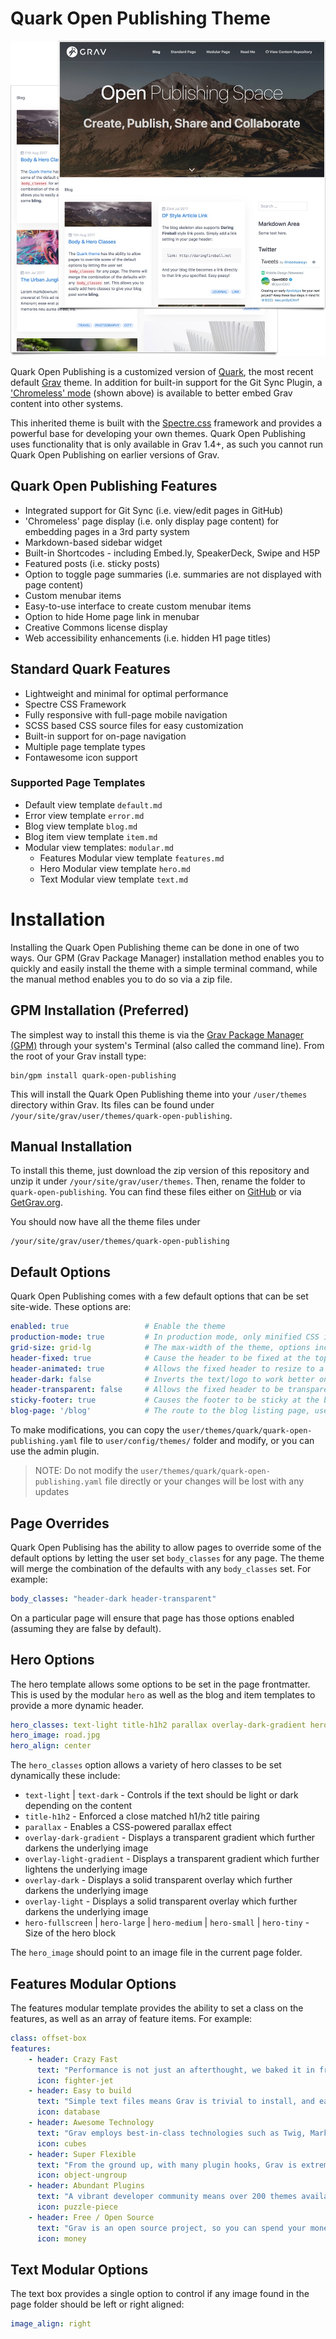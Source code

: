 # Quark Open Publishing Theme

![Quark Open Publishing Theme](screenshot.jpg)

Quark Open Publishing is a customized version of [Quark](https://github.com/getgrav/grav-theme-quark), the most recent default [Grav](http://getgrav.org) theme. In addition for built-in support for the Git Sync Plugin, a ['Chromeless' mode](http://demo.hibbittsdesign.org/grav-open-publishing-quark/chromeless:true) (shown above) is available to better embed Grav content into other systems.

This inherited theme is built with the [Spectre.css](https://picturepan2.github.io/spectre/) framework and provides a powerful base for developing your own themes. Quark Open Publishing uses functionality that is only available in Grav 1.4+, as such you cannot run Quark Open Publishing on earlier versions of Grav.

## Quark Open Publishing Features

* Integrated support for Git Sync (i.e. view/edit pages in GitHub)
* 'Chromeless' page display (i.e. only display page content) for embedding pages in a 3rd party system
* Markdown-based sidebar widget
* Built-in Shortcodes - including Embed.ly, SpeakerDeck, Swipe and H5P
* Featured posts (i.e. sticky posts)
* Option to toggle page summaries (i.e. summaries are not displayed with page content)
* Custom menubar items
* Easy-to-use interface to create custom menubar items
* Option to hide Home page link in menubar
* Creative Commons license display
* Web accessibility enhancements (i.e. hidden H1 page titles)

## Standard Quark Features

* Lightweight and minimal for optimal performance
* Spectre CSS Framework
* Fully responsive with full-page mobile navigation
* SCSS based CSS source files for easy customization
* Built-in support for on-page navigation
* Multiple page template types
* Fontawesome icon support

### Supported Page Templates

* Default view template `default.md`
* Error view template `error.md`
* Blog view template `blog.md`
* Blog item view template `item.md`
* Modular view templates: `modular.md`
  * Features Modular view template `features.md`
  * Hero Modular view template `hero.md`
  * Text Modular view template `text.md`

# Installation

Installing the Quark Open Publishing theme can be done in one of two ways. Our GPM (Grav Package Manager) installation method enables you to quickly and easily install the theme with a simple terminal command, while the manual method enables you to do so via a zip file.

## GPM Installation (Preferred)

The simplest way to install this theme is via the [Grav Package Manager (GPM)](http://learn.getgrav.org/advanced/grav-gpm) through your system's Terminal (also called the command line).  From the root of your Grav install type:

    bin/gpm install quark-open-publishing

This will install the Quark Open Publishing theme into your `/user/themes` directory within Grav. Its files can be found under `/your/site/grav/user/themes/quark-open-publishing`.

## Manual Installation

To install this theme, just download the zip version of this repository and unzip it under `/your/site/grav/user/themes`. Then, rename the folder to `quark-open-publishing`. You can find these files either on [GitHub](https://github.com/hibbitts-design/grav-theme-quark-open-publishing) or via [GetGrav.org](http://getgrav.org/downloads/themes).

You should now have all the theme files under

    /your/site/grav/user/themes/quark-open-publishing

## Default Options

Quark Open Publishing comes with a few default options that can be set site-wide.  These options are:

```yaml
enabled: true                 # Enable the theme
production-mode: true         # In production mode, only minified CSS is used. When disabled, nested CSS with sourcemaps are enabled
grid-size: grid-lg            # The max-width of the theme, options include: `grid-xl`, `grid-lg`, and `grid-md`
header-fixed: true            # Cause the header to be fixed at the top of the browser
header-animated: true         # Allows the fixed header to resize to a smaller header when scrolled
header-dark: false            # Inverts the text/logo to work better on dark backgrounds
header-transparent: false     # Allows the fixed header to be transparent over the page
sticky-footer: true           # Causes the footer to be sticky at the bottom of the page
blog-page: '/blog'            # The route to the blog listing page, useful for a blog style layout with sidebar
```

To make modifications, you can copy the `user/themes/quark/quark-open-publishing.yaml` file to `user/config/themes/` folder and modify, or you can use the admin plugin.

> NOTE: Do not modify the `user/themes/quark/quark-open-publishing.yaml` file directly or your changes will be lost with any updates

## Page Overrides

Quark Open Publising has the ability to allow pages to override some of the default options by letting the user set `body_classes` for any page.  The theme will merge the combination of the defaults with any `body_classes` set. For example:

```yaml
body_classes: "header-dark header-transparent"
```

On a particular page will ensure that page has those options enabled (assuming they are false by default).

## Hero Options

The hero template allows some options to be set in the page frontmatter. This is used by the modular `hero` as well as the blog and item templates to provide a more dynamic header.

```yaml
hero_classes: text-light title-h1h2 parallax overlay-dark-gradient hero-large
hero_image: road.jpg
hero_align: center
```

The `hero_classes` option allows a variety of hero classes to be set dynamically these include:

* `text-light` | `text-dark` - Controls if the text should be light or dark depending on the content
* `title-h1h2` - Enforced a close matched h1/h2 title pairing
* `parallax` - Enables a CSS-powered parallax effect
* `overlay-dark-gradient` - Displays a transparent gradient which further darkens the underlying image
* `overlay-light-gradient` - Displays a transparent gradient which further lightens the underlying image
* `overlay-dark` - Displays a solid transparent overlay which further darkens the underlying image
* `overlay-light` - Displays a solid transparent overlay which further darkens the underlying image
* `hero-fullscreen` | `hero-large` | `hero-medium` | `hero-small` | `hero-tiny` - Size of the hero block

The `hero_image` should point to an image file in the current page folder.

## Features Modular Options

The features modular template provides the ability to set a class on the features, as well as an array of feature items.  For example:

```yaml
class: offset-box
features:
    - header: Crazy Fast
      text: "Performance is not just an afterthought, we baked it in from the start!"
      icon: fighter-jet
    - header: Easy to build
      text: "Simple text files means Grav is trivial to install, and easy to maintain"
      icon: database
    - header: Awesome Technology
      text: "Grav employs best-in-class technologies such as Twig, Markdown &amp; Yaml"
      icon: cubes
    - header: Super Flexible
      text: "From the ground up, with many plugin hooks, Grav is extremely extensible"
      icon: object-ungroup
    - header: Abundant Plugins
      text: "A vibrant developer community means over 200 themes available to download"
      icon: puzzle-piece
    - header: Free / Open Source
      text: "Grav is an open source project, so you can spend your money on other stuff"
      icon: money
```

## Text Modular Options

The text box provides a single option to control if any image found in the page folder should be left or right aligned:

```yaml
image_align: right
```

